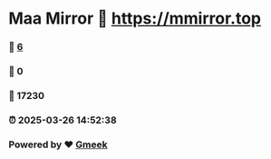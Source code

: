 # Maa Mirror :link: https://mmirror.top 
### :page_facing_up: [6](https://mmirror.top/tag.html) 
### :speech_balloon: 0 
### :hibiscus: 17230 
### :alarm_clock: 2025-03-26 14:52:38 
### Powered by :heart: [Gmeek](https://github.com/Meekdai/Gmeek)
